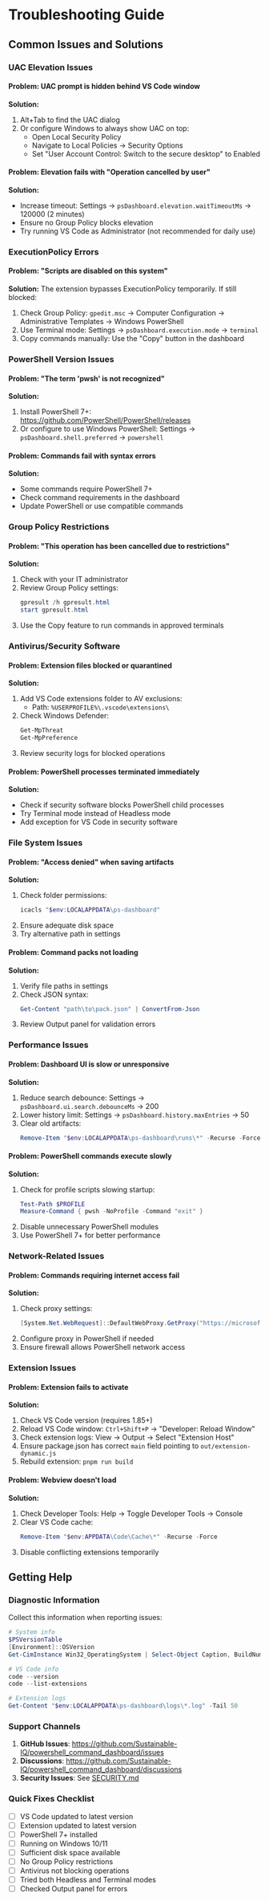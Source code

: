 # Troubleshooting Guide

## Common Issues and Solutions

### UAC Elevation Issues

#### Problem: UAC prompt is hidden behind VS Code window
**Solution:**
1. Alt+Tab to find the UAC dialog
2. Or configure Windows to always show UAC on top:
   - Open Local Security Policy
   - Navigate to Local Policies → Security Options
   - Set "User Account Control: Switch to the secure desktop" to Enabled

#### Problem: Elevation fails with "Operation cancelled by user"
**Solution:**
- Increase timeout: Settings → `psDashboard.elevation.waitTimeoutMs` → 120000 (2 minutes)
- Ensure no Group Policy blocks elevation
- Try running VS Code as Administrator (not recommended for daily use)

### ExecutionPolicy Errors

#### Problem: "Scripts are disabled on this system"
**Solution:**
The extension bypasses ExecutionPolicy temporarily. If still blocked:
1. Check Group Policy: `gpedit.msc` → Computer Configuration → Administrative Templates → Windows PowerShell
2. Use Terminal mode: Settings → `psDashboard.execution.mode` → `terminal`
3. Copy commands manually: Use the "Copy" button in the dashboard

### PowerShell Version Issues

#### Problem: "The term 'pwsh' is not recognized"
**Solution:**
1. Install PowerShell 7+: https://github.com/PowerShell/PowerShell/releases
2. Or configure to use Windows PowerShell: Settings → `psDashboard.shell.preferred` → `powershell`

#### Problem: Commands fail with syntax errors
**Solution:**
- Some commands require PowerShell 7+
- Check command requirements in the dashboard
- Update PowerShell or use compatible commands

### Group Policy Restrictions

#### Problem: "This operation has been cancelled due to restrictions"
**Solution:**
1. Check with your IT administrator
2. Review Group Policy settings:
   ```powershell
   gpresult /h gpresult.html
   start gpresult.html
   ```
3. Use the Copy feature to run commands in approved terminals

### Antivirus/Security Software

#### Problem: Extension files blocked or quarantined
**Solution:**
1. Add VS Code extensions folder to AV exclusions:
   - Path: `%USERPROFILE%\.vscode\extensions\`
2. Check Windows Defender:
   ```powershell
   Get-MpThreat
   Get-MpPreference
   ```
3. Review security logs for blocked operations

#### Problem: PowerShell processes terminated immediately
**Solution:**
- Check if security software blocks PowerShell child processes
- Try Terminal mode instead of Headless mode
- Add exception for VS Code in security software

### File System Issues

#### Problem: "Access denied" when saving artifacts
**Solution:**
1. Check folder permissions:
   ```powershell
   icacls "$env:LOCALAPPDATA\ps-dashboard"
   ```
2. Ensure adequate disk space
3. Try alternative path in settings

#### Problem: Command packs not loading
**Solution:**
1. Verify file paths in settings
2. Check JSON syntax:
   ```powershell
   Get-Content "path\to\pack.json" | ConvertFrom-Json
   ```
3. Review Output panel for validation errors

### Performance Issues

#### Problem: Dashboard UI is slow or unresponsive
**Solution:**
1. Reduce search debounce: Settings → `psDashboard.ui.search.debounceMs` → 200
2. Lower history limit: Settings → `psDashboard.history.maxEntries` → 50
3. Clear old artifacts:
   ```powershell
   Remove-Item "$env:LOCALAPPDATA\ps-dashboard\runs\*" -Recurse -Force
   ```

#### Problem: PowerShell commands execute slowly
**Solution:**
1. Check for profile scripts slowing startup:
   ```powershell
   Test-Path $PROFILE
   Measure-Command { pwsh -NoProfile -Command "exit" }
   ```
2. Disable unnecessary PowerShell modules
3. Use PowerShell 7+ for better performance

### Network-Related Issues

#### Problem: Commands requiring internet access fail
**Solution:**
1. Check proxy settings:
   ```powershell
   [System.Net.WebRequest]::DefaultWebProxy.GetProxy("https://microsoft.com")
   ```
2. Configure proxy in PowerShell if needed
3. Ensure firewall allows PowerShell network access

### Extension Issues

#### Problem: Extension fails to activate
**Solution:**
1. Check VS Code version (requires 1.85+)
2. Reload VS Code window: `Ctrl+Shift+P` → "Developer: Reload Window"
3. Check extension logs: View → Output → Select "Extension Host"
4. Ensure package.json has correct `main` field pointing to `out/extension-dynamic.js`
5. Rebuild extension: `pnpm run build`

#### Problem: Webview doesn't load
**Solution:**
1. Check Developer Tools: Help → Toggle Developer Tools → Console
2. Clear VS Code cache:
   ```powershell
   Remove-Item "$env:APPDATA\Code\Cache\*" -Recurse -Force
   ```
3. Disable conflicting extensions temporarily

## Getting Help

### Diagnostic Information
Collect this information when reporting issues:

```powershell
# System info
$PSVersionTable
[Environment]::OSVersion
Get-CimInstance Win32_OperatingSystem | Select-Object Caption, BuildNumber

# VS Code info
code --version
code --list-extensions

# Extension logs
Get-Content "$env:LOCALAPPDATA\ps-dashboard\logs\*.log" -Tail 50
```

### Support Channels

1. **GitHub Issues**: https://github.com/Sustainable-IQ/powershell_command_dashboard/issues
2. **Discussions**: https://github.com/Sustainable-IQ/powershell_command_dashboard/discussions
3. **Security Issues**: See [SECURITY.md](SECURITY.md)

### Quick Fixes Checklist

- [ ] VS Code updated to latest version
- [ ] Extension updated to latest version
- [ ] PowerShell 7+ installed
- [ ] Running on Windows 10/11
- [ ] Sufficient disk space available
- [ ] No Group Policy restrictions
- [ ] Antivirus not blocking operations
- [ ] Tried both Headless and Terminal modes
- [ ] Checked Output panel for errors